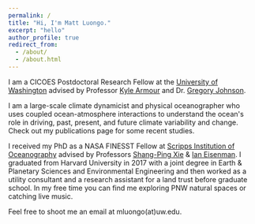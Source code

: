```yaml
---
permalink: /
title: "Hi, I'm Matt Luongo."
excerpt: "hello"
author_profile: true
redirect_from: 
  - /about/
  - /about.html
---
```

		
I am a CICOES Postdoctoral Research Fellow at the [University of Washington](https://environment.uw.edu/) advised by Professor [Kyle Armour](https://faculty.washington.edu/karmour/) and Dr. [Gregory Johnson](https://floats.pmel.noaa.gov/gregory-c-johnson-home-page). 
		
I am a large-scale climate dynamicist and physical oceanographer who uses coupled ocean-atmosphere interactions to understand the ocean's role in driving, past, present, and future climate variability and change. Check out my publications page for some recent studies.

I received my PhD as a NASA FINESST Fellow at [Scripps Institution of Oceanography](https://scripps.ucsd.edu/) advised by Professors [Shang-Ping Xie](https://sxie.scrippsprofiles.ucsd.edu/) & [Ian Eisenman](https://ieisenman.scrippsprofiles.ucsd.edu/). I graduated from Harvard University in 2017 with a joint degree in Earth & Planetary Sciences and Environmental Engineering and then worked as a utility consultant and a research assistant for a land trust before graduate school. In my free time you can find me exploring PNW natural spaces or catching live music.

Feel free to shoot me an email at mluongo(at)uw.edu.

